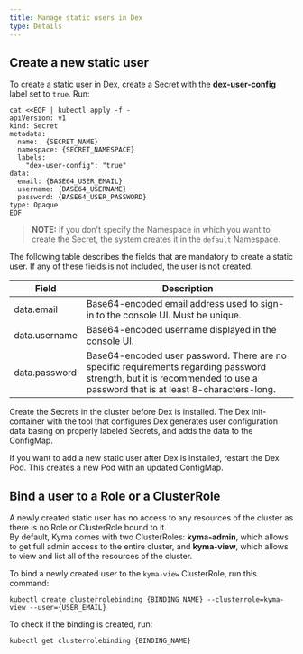 ```yaml
---
title: Manage static users in Dex
type: Details
---
```


## Create a new static user

To create a static user in Dex, create a Secret with the **dex-user-config** label set to `true`. Run:

```
cat <<EOF | kubectl apply -f -
apiVersion: v1
kind: Secret
metadata:
  name:  {SECRET_NAME}
  namespace: {SECRET_NAMESPACE}
  labels:
    "dex-user-config": "true"
data:
  email: {BASE64_USER_EMAIL}
  username: {BASE64_USERNAME}
  password: {BASE64_USER_PASSWORD}  
type: Opaque
EOF
```
>**NOTE:** If you don't specify the Namespace in which you want to create the Secret, the system creates it in the `default` Namespace.

The following table describes the fields that are mandatory to create a static user. If any of these fields is not included, the user is not created.

|Field | Description |
|---|---|
| data.email | Base64-encoded email address used to sign-in to the console UI. Must be unique. |
| data.username | Base64-encoded username displayed in the console UI. |
| data.password | Base64-encoded user password. There are no specific requirements regarding password strength, but it is recommended to use a password that is at least 8-characters-long. |

Create the Secrets in the cluster before Dex is installed. The Dex init-container with the tool that configures Dex generates user configuration data basing on properly labeled Secrets, and adds the data to the ConfigMap.

If you want to add a new static user after Dex is installed, restart the Dex Pod. This creates a new Pod with an updated ConfigMap.

## Bind a user to a Role or a ClusterRole

A newly created static user has no access to any resources of the cluster as there is no Role or ClusterRole bound to it.  
By default, Kyma comes with two ClusterRoles: **kyma-admin**, which allows to get full admin access to the entire cluster, and **kyma-view**, which allows to view and list all of the resources of the cluster.

To bind a newly created user to the `kyma-view` ClusterRole, run this command:
```
kubectl create clusterrolebinding {BINDING_NAME} --clusterrole=kyma-view --user={USER_EMAIL}
```

To check if the binding is created, run:
```
kubectl get clusterrolebinding {BINDING_NAME}
```
